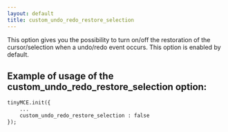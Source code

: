 ```yaml
---
layout: default
title: custom_undo_redo_restore_selection
---
```


This option gives you the possibility to turn on/off the restoration of the cursor/selection when a undo/redo event occurs. This option is enabled by default.

## Example of usage of the custom_undo_redo_restore_selection option:

```html
tinyMCE.init({
	...
	custom_undo_redo_restore_selection : false
});

```